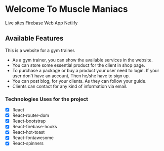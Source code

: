 # Welcome To Muscle Maniacs

Live sites [Firebase](https://muscle-maniacs.firebaseapp.com/)
[Web App](https://muscle-maniacs.web.app/)
[Netlify](https://muscle-maniacs.netlify.app/)

## Available Features

This is a website for a gym trainer.

-   As a gym trainer, you can show the available services in the website.
-   You can store some essential product for the client in shop page.
-   To purchase a package or buy a product your user need to login. If your user don't have an account, Then he/she have to sign up.
-   You can post blog, for your clients. As they can follow your guide.
-   Clients can contact for any kind of information via email.

### Technologies Uses for the project

-   [x] React
-   [x] React-router-dom
-   [x] React-bootstrap
-   [x] React-firebase-hooks
-   [x] React-hot-toast
-   [x] React-fontawesome
-   [x] React-spinners
